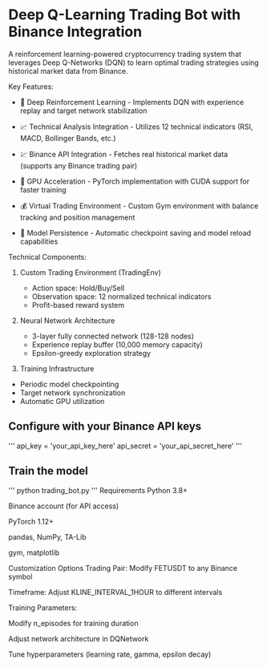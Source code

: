 # Deep Q-Learning Trading Bot with Binance Integration

A reinforcement learning-powered cryptocurrency trading system that leverages Deep Q-Networks (DQN) to learn optimal trading strategies using historical market data from Binance.

Key Features:
+ 🧠 Deep Reinforcement Learning - Implements DQN with experience replay and target network stabilization

+ 📈 Technical Analysis Integration - Utilizes 12 technical indicators (RSI, MACD, Bollinger Bands, etc.)

+ 💹 Binance API Integration - Fetches real historical market data (supports any Binance trading pair)

+ 🚀 GPU Acceleration - PyTorch implementation with CUDA support for faster training

+ 💰 Virtual Trading Environment - Custom Gym environment with balance tracking and position management

+ 🔄 Model Persistence - Automatic checkpoint saving and model reload capabilities

Technical Components:
1. Custom Trading Environment (TradingEnv)
   - Action space: Hold/Buy/Sell
   - Observation space: 12 normalized technical indicators
   - Profit-based reward system

2. Neural Network Architecture
      - 3-layer fully connected network (128-128 nodes)
     - Experience replay buffer (10,000 memory capacity)
     - Epsilon-greedy exploration strategy

3. Training Infrastructure
  - Periodic model checkpointing
  - Target network synchronization
  - Automatic GPU utilization


## Configure with your Binance API keys
'''
api_key = 'your_api_key_here'
api_secret = 'your_api_secret_here'
'''

## Train the model
'''
python trading_bot.py
'''
Requirements
Python 3.8+

Binance account (for API access)

PyTorch 1.12+

pandas, NumPy, TA-Lib

gym, matplotlib

Customization Options
Trading Pair: Modify FETUSDT to any Binance symbol

Timeframe: Adjust KLINE_INTERVAL_1HOUR to different intervals

Training Parameters:

Modify n_episodes for training duration

Adjust network architecture in DQNetwork

Tune hyperparameters (learning rate, gamma, epsilon decay)
